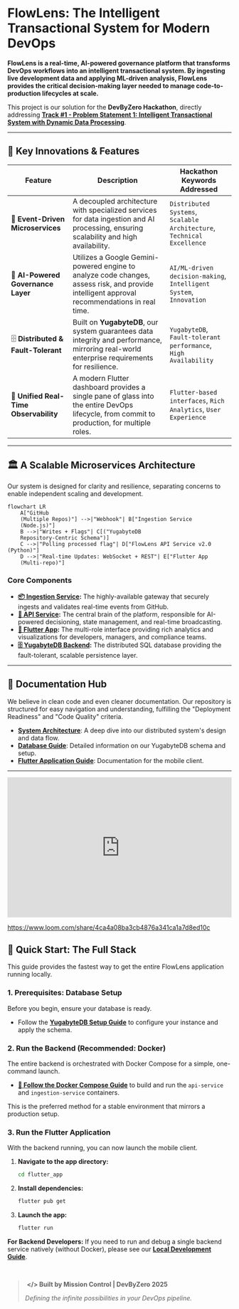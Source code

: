 ﻿# FlowLens: The Intelligent Transactional System for Modern DevOps

**FlowLens is a real-time, AI-powered governance platform that transforms DevOps workflows into an intelligent transactional system. By ingesting live development data and applying ML-driven analysis, FlowLens provides the critical decision-making layer needed to manage code-to-production lifecycles at scale.**

This project is our solution for the **DevByZero Hackathon**, directly addressing **[Track #1 - Problem Statement 1: Intelligent Transactional System with Dynamic Data Processing](https://www.notion.so/Track-1-Problem-Statement-General-24dd1a10dbe2808f9c8fc0445e4f670a?pvs=21)**.

---

## 🌟 Key Innovations & Features

| Feature                          | Description                                                                                                                                     | Hackathon Keywords Addressed                                     |
| -------------------------------- | ----------------------------------------------------------------------------------------------------------------------------------------------- | ---------------------------------------------------------------- |
| 🚀 **Event-Driven Microservices**    | A decoupled architecture with specialized services for data ingestion and AI processing, ensuring scalability and high availability.          | `Distributed Systems`, `Scalable Architecture`, `Technical Excellence` |
| 🧠 **AI-Powered Governance Layer**   | Utilizes a Google Gemini-powered engine to analyze code changes, assess risk, and provide intelligent approval recommendations in real time. | `AI/ML-driven decision-making`, `Intelligent System`, `Innovation`     |
| 🗄️ **Distributed & Fault-Tolerant**  | Built on **YugabyteDB**, our system guarantees data integrity and performance, mirroring real-world enterprise requirements for resilience.    | `YugabyteDB`, `Fault-tolerant performance`, `High Availability`        |
| 📱 **Unified Real-Time Observability** | A modern Flutter dashboard provides a single pane of glass into the entire DevOps lifecycle, from commit to production, for multiple roles. | `Flutter-based interfaces`, `Rich Analytics`, `User Experience`        |

---

## 🏛️ A Scalable Microservices Architecture

Our system is designed for clarity and resilience, separating concerns to enable independent scaling and development.

```mermaid
flowchart LR
    A["GitHub 
    (Multiple Repos)"] -->|"Webhook"| B["Ingestion Service 
    (Node.js)"]
    B -->|"Writes + Flags"| C[("YugabyteDB 
    Repository-Centric Schema")]
    C -->|"Polling processed flag"| D["FlowLens API Service v2.0 (Python)"]
    D -->|"Real-time Updates: WebSocket + REST"| E["Flutter App 
    (Multi-repo)"]

```

### Core Components
- **[📦 Ingestion Service](./ingestion_service/):** The highly-available gateway that securely ingests and validates real-time events from GitHub.
- **[🧠 API Service](./api_service/):** The central brain of the platform, responsible for AI-powered decisioning, state management, and real-time broadcasting.
- **[📱 Flutter App](./flutter_app/):** The multi-role interface providing rich analytics and visualizations for developers, managers, and compliance teams.
- **[🗄️ YugabyteDB Backend](./docs/database.md):** The distributed SQL database providing the fault-tolerant, scalable persistence layer.

---

## 📖 Documentation Hub

We believe in clean code and even cleaner documentation. Our repository is structured for easy navigation and understanding, fulfilling the "Deployment Readiness" and "Code Quality" criteria.

- **[System Architecture](./docs/architecture.md)**: A deep dive into our distributed system's design and data flow.
- **[Database Guide](./docs/database.md)**: Detailed information on our YugabyteDB schema and setup.
- **[Flutter Application Guide](./docs/flutter_app.md)**: Documentation for the mobile client.

---
<div style="position: relative; padding-bottom: 62.5%; height: 0;"><iframe src="https://www.loom.com/embed/4ca4a08ba3cb4876a341ca1a7d8ed10c?sid=2701aac7-07d7-4020-af7b-4f2e8c474c1c" frameborder="0" webkitallowfullscreen mozallowfullscreen allowfullscreen style="position: absolute; top: 0; left: 0; width: 100%; height: 100%;"></iframe></div>

https://www.loom.com/share/4ca4a08ba3cb4876a341ca1a7d8ed10c

## 🏁 Quick Start: The Full Stack

This guide provides the fastest way to get the entire FlowLens application running locally.

### 1. Prerequisites: Database Setup
Before you begin, ensure your database is ready.
- Follow the **[YugabyteDB Setup Guide](./docs/database.md#database-setup)** to configure your instance and apply the schema.

### 2. Run the Backend (Recommended: Docker)
The entire backend is orchestrated with Docker Compose for a simple, one-command launch.

- **[🚀 Follow the Docker Compose Guide](./README.md#-running-the-entire-backend-with-docker)** to build and run the `api-service` and `ingestion-service` containers.

This is the preferred method for a stable environment that mirrors a production setup.

### 3. Run the Flutter Application
With the backend running, you can now launch the mobile client.

1.  **Navigate to the app directory:**
    ```bash
    cd flutter_app
    ```
2.  **Install dependencies:**
    ```bash
    flutter pub get
    ```
3.  **Launch the app:**
    ```bash
    flutter run
    ```

 **For Backend Developers:** If you need to run and debug a single backend service natively (without Docker), please see our **[Local Development Guide](./docs/development.md)**.


</br>


> ‎ 
> **</> Built by Mission Control | DevByZero 2025**
>
> *Defining the infinite possibilities in your DevOps pipeline.*
> ‎ 


